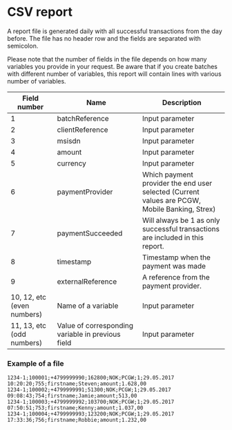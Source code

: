 # CSV report

A report file is generated daily with all successful transactions from the day before. The file has no header row and the fields are separated with semicolon. 

Please note that the number of fields in the file depends on how many variables you provide in your request. Be aware that if you create batches with different number of variables, this report will contain lines with various number of variables.

<table><thead>
<tr>
<th>Field number</th>
<th>Name</th>
<th>Description</th>
</tr>
</thead>
<tbody>
<tr>
<td>1</td>
<td>batchReference</td>
<td>Input parameter</td>
</tr>
<tr>
<td>2</td>
<td>clientReference</td>
<td>Input parameter</td>
</tr>
<tr>
<td>3</td>
<td>msisdn</td>
<td>Input parameter</td>
</tr>
<tr>
<td>4</td>
<td>amount</td>
<td>Input parameter</td>
</tr>
<tr>
<td>5</td>
<td>currency</td>
<td>Input parameter</td>
</tr>
<tr>
<td>6</td>
<td>paymentProvider</td>
<td>Which payment provider the end user selected (Current values are PCGW, Mobile Banking, Strex)</td>
</tr>
<tr>
<td>7</td>
<td>paymentSucceeded</td>
<td>Will always be 1 as only successful transactions are included in this report.</td>
</tr>
<tr>
<td>8</td>
<td>timestamp</td>
<td>Timestamp when the payment was made</td>
</tr>
<tr>
<td>9</td>
<td>externalReference</td>
<td>A reference from the payment provider.</td>
</tr>
<tr>
<td>10, 12, etc (even numbers)</td>
<td>Name of a variable</td>
<td>Input parameter</td>
</tr>
<tr>
<td>11, 13, etc (odd numbers)</td>
<td>Value of corresponding variable in previous field</td>
<td>Input parameter</td>
</tr>
</tbody>
</table>

### Example of a file
```
1234-1;100001;+4799999990;162800;NOK;PCGW;1;29.05.2017 10:20:20;755;firstname;Steven;amount;1.628,00
1234-1;100002;+4799999991;51300;NOK;PCGW;1;29.05.2017 09:08:43;754;firstname;Jamie;amount;513,00
1234-1;100003;+4799999992;103700;NOK;PCGW;1;29.05.2017 07:50:51;753;firstname;Kenny;amount;1.037,00
1234-1;100004;+4799999993;123200;NOK;PCGW;1;29.05.2017 17:33:36;756;firstname;Robbie;amount;1.232,00
```

